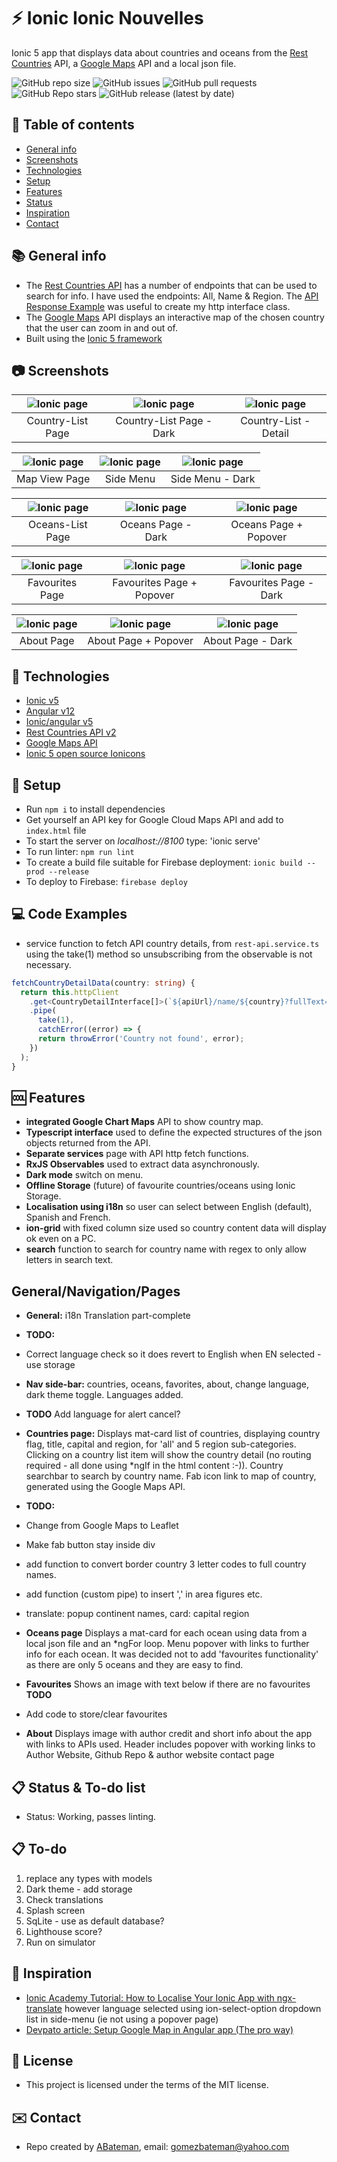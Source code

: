 # :zap: Ionic Ionic Nouvelles

Ionic 5 app that displays data about countries and oceans from the [Rest Countries](https://restcountries.eu/) API, a [Google Maps](https://cloud.google.com/maps-platform/maps/) API and a local json file.

![GitHub repo size](https://img.shields.io/github/repo-size/AndrewJBateman/ionic-angular-world-data?style=plastic)
![GitHub issues](https://img.shields.io/github/issues/AndrewJBateman/ionic-angular-world-data?style=plastic)
![GitHub pull requests](https://img.shields.io/github/issues-pr/AndrewJBateman/ionic-angular-world-data?style=plastic)
![GitHub Repo stars](https://img.shields.io/github/stars/AndrewJBateman/ionic-angular-world-data?style=plastic)
![GitHub release (latest by date)](https://img.shields.io/github/v/release/AndrewJBateman/ionic-angular-world-data?style=plastic)

## :page_facing_up: Table of contents

* [General info](#general-info)
* [Screenshots](#screenshots)
* [Technologies](#technologies)
* [Setup](#setup)
* [Features](#features)
* [Status](#status)
* [Inspiration](#inspiration)
* [Contact](#contact)

## :books: General info

* The [Rest Countries API](https://restcountries.eu/) has a number of endpoints that can be used to search for info. I have used the endpoints: All, Name & Region. The [API Response Example](https://restcountries.eu/#api-endpoints-response-example) was useful to create my http interface class.
* The [Google Maps](https://cloud.google.com/maps-platform/maps/) API displays an interactive map of the chosen country that the user can zoom in and out of.
* Built using the [Ionic 5 framework](https://ionicframework.com/docs)

## :camera: Screenshots

| ![Ionic page](./img/list1.png) | ![Ionic page](./img/list2.png) | ![Ionic page](./img/list3.png) |
|:---:|:---:|:---:|
| Country-List Page | Country-List Page - Dark | Country-List - Detail |

| ![Ionic page](./img/world1.png) | ![Ionic page](./img/world2.png) | ![Ionic page](./img/world3.png) |
|:---:|:---:|:---:|
| Map View Page | Side Menu | Side Menu - Dark |

| ![Ionic page](./img/oceans1.png) | ![Ionic page](./img/oceans2.png) | ![Ionic page](./img/oceans3.png) |
|:---:|:---:|:---:|
| Oceans-List Page | Oceans Page - Dark| Oceans Page + Popover |

| ![Ionic page](./img/favourites1.png) | ![Ionic page](./img/favourites2.png) | ![Ionic page](./img/favourites3.png) |
|:---:|:---:|:---:|
| Favourites Page | Favourites Page + Popover | Favourites Page - Dark |

| ![Ionic page](./img/about1.png) | ![Ionic page](./img/about2.png) | ![Ionic page](./img/about3.png) |
|:---:|:---:|:---:|
| About Page | About Page + Popover | About Page - Dark |

## :signal_strength: Technologies

* [Ionic v5](https://ionicframework.com/)
* [Angular v12](https://angular.io/)
* [Ionic/angular v5](https://www.npmjs.com/package/@ionic/angular)
* [Rest Countries API v2](https://restcountries.eu/)
* [Google Maps API](https://developers.google.com/chart/interactive/docs/gallery/map)
* [Ionic 5 open source Ionicons](https://ionicons.com/)

## :floppy_disk: Setup

* Run `npm i` to install dependencies
* Get yourself an API key for Google Cloud Maps API and add to `index.html` file
* To start the server on _localhost://8100_ type: 'ionic serve'
* To run linter: `npm run lint`
* To create a build file suitable for Firebase deployment: `ionic build --prod --release`
* To deploy to Firebase: `firebase deploy`

## :computer: Code Examples

* service function to fetch API country details, from `rest-api.service.ts` using the take(1) method so unsubscribing from the observable is not necessary.

```typescript
fetchCountryDetailData(country: string) {
  return this.httpClient
    .get<CountryDetailInterface[]>(`${apiUrl}/name/${country}?fullText=true`)
    .pipe(
      take(1),
      catchError((error) => {
      return throwError('Country not found', error);
    })
  );
}
```

## :cool: Features

* **integrated Google Chart Maps** API to show country map.
* **Typescript interface** used to define the expected structures of the json objects returned from the API.
* **Separate services** page with API http fetch functions.
* **RxJS Observables** used to extract data asynchronously.
* **Dark mode** switch on menu.
* **Offline Storage**  (future) of favourite countries/oceans using Ionic Storage.
* **Localisation using i18n** so user can select between English (default), Spanish and French.
* **ion-grid** with fixed column size used so country content data will display ok even on a PC.
* **search** function to search for country name with regex to only allow letters in search text.

## General/Navigation/Pages

* **General:** i18n Translation part-complete
* **TODO:**
* Correct language check so it does revert to English when EN selected - use storage

* **Nav side-bar:** countries, oceans, favorites, about, change language, dark theme toggle. Languages added.
* **TODO** Add language for alert cancel?

* **Countries page:** Displays mat-card list of countries, displaying country flag, title, capital and region, for 'all' and 5 region sub-categories. Clicking on a country list item will show the country detail (no routing required - all done using *ngIf in the html content :-)). Country searchbar to search by country name. Fab icon link to map of country, generated using the Google Maps API.
* **TODO:**
* Change from Google Maps to Leaflet
* Make fab button stay inside div
* add function to convert border country 3 letter codes to full country names.
* add function (custom pipe) to insert ',' in area figures etc.
* translate: popup continent names, card: capital region

* **Oceans page** Displays a mat-card for each ocean using data from a local json file and an *ngFor loop. Menu popover with links to further info for each ocean. It was decided not to add 'favourites functionality' as there are only 5 oceans and they are easy to find.

* **Favourites** Shows an image with text below if there are no favourites
**TODO**
* Add code to store/clear favourites

* **About** Displays image with author credit and short info about the app with links to APIs used. Header includes popover with working links to Author Website, Github Repo & author website contact page

## :clipboard: Status & To-do list

* Status: Working, passes linting.

## :clipboard: To-do

1. replace any types with models
2. Dark theme - add storage
3. Check translations
4. Splash screen
5. SqLite - use as default database?
6. Lighthouse score?
7. Run on simulator

## :clap: Inspiration

* [Ionic Academy Tutorial: How to Localise Your Ionic App with ngx-translate](https://ionicacademy.com/localise-ionic-ngx-translate/) however language selected using ion-select-option dropdown list in side-menu (ie not using a popover page)
* [Devpato article: Setup Google Map in Angular app (The pro way)](https://dev.to/devpato/setup-google-map-in-angular-app-the-pro-way-3m9p)

## :file_folder: License

* This project is licensed under the terms of the MIT license.

## :envelope: Contact

* Repo created by [ABateman](https://github.com/AndrewJBateman), email: gomezbateman@yahoo.com
